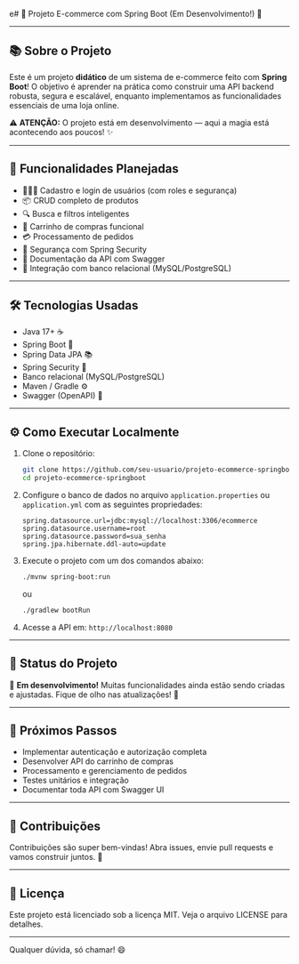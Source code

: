 e# 🚀 Projeto E-commerce com Spring Boot (Em Desenvolvimento!) 🛒

---

## 📚 Sobre o Projeto

Este é um projeto **didático** de um sistema de e-commerce feito com **Spring Boot**! O objetivo é aprender na prática como construir uma API backend robusta, segura e escalável, enquanto implementamos as funcionalidades essenciais de uma loja online.

⚠️ **ATENÇÃO:** O projeto está em desenvolvimento — aqui a magia está acontecendo aos poucos! ✨

---

## 🎯 Funcionalidades Planejadas

- 🧑‍🤝‍🧑 Cadastro e login de usuários (com roles e segurança)
- 📦 CRUD completo de produtos
- 🔍 Busca e filtros inteligentes
- 🛒 Carrinho de compras funcional
- 💳 Processamento de pedidos
- 🔐 Segurança com Spring Security
- 📄 Documentação da API com Swagger
- 💾 Integração com banco relacional (MySQL/PostgreSQL)

---

## 🛠 Tecnologias Usadas

- Java 17+ ☕
- Spring Boot 🌱
- Spring Data JPA 📚
- Spring Security 🔐
- Banco relacional (MySQL/PostgreSQL)
- Maven / Gradle ⚙️
- Swagger (OpenAPI) 📜

---

## ⚙️ Como Executar Localmente

1. Clone o repositório:

    ```bash
    git clone https://github.com/seu-usuario/projeto-ecommerce-springboot.git
    cd projeto-ecommerce-springboot
    ```

2. Configure o banco de dados no arquivo `application.properties` ou `application.yml` com as seguintes propriedades:

    ```properties
    spring.datasource.url=jdbc:mysql://localhost:3306/ecommerce
    spring.datasource.username=root
    spring.datasource.password=sua_senha
    spring.jpa.hibernate.ddl-auto=update
    ```

3. Execute o projeto com um dos comandos abaixo:

    ```bash
    ./mvnw spring-boot:run
    ```

    ou

    ```bash
    ./gradlew bootRun
    ```

4. Acesse a API em: `http://localhost:8080`

---

## 🚧 Status do Projeto

🔨 **Em desenvolvimento!** Muitas funcionalidades ainda estão sendo criadas e ajustadas. Fique de olho nas atualizações! 👀

---

## 📝 Próximos Passos

- Implementar autenticação e autorização completa
- Desenvolver API do carrinho de compras
- Processamento e gerenciamento de pedidos
- Testes unitários e integração
- Documentar toda API com Swagger UI

---

## 🤝 Contribuições

Contribuições são super bem-vindas! Abra issues, envie pull requests e vamos construir juntos. 🚀

---

## 📄 Licença

Este projeto está licenciado sob a licença MIT. Veja o arquivo LICENSE para detalhes.

---

Qualquer dúvida, só chamar! 😄
